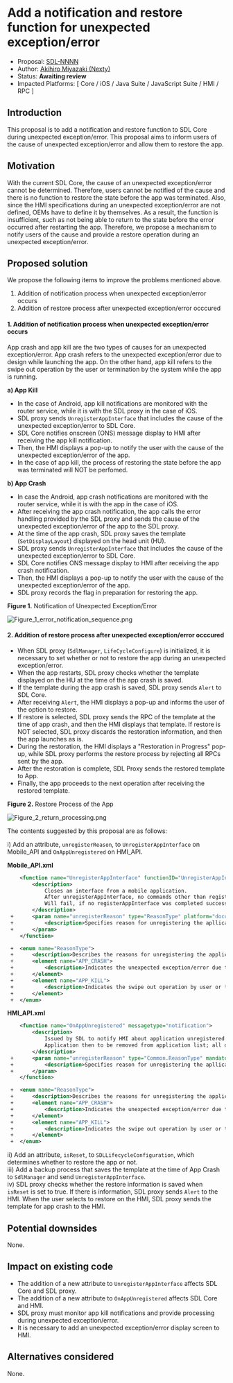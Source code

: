 # Add a notification and restore function for unexpected exception/error

* Proposal: [SDL-NNNN](NNNN-Add-a-notification-and-restore-function-for-unexpected-exception-error.md)
* Author: [Akihiro Miyazaki (Nexty)](https://github.com/Akihiro-Miyazaki)
* Status: **Awaiting review**
* Impacted Platforms: [ Core / iOS / Java Suite / JavaScript Suite / HMI / RPC ]

## Introduction
This proposal is to add a notification and restore function to SDL Core during unexpected exception/error. This proposal aims to inform users of the cause of unexpected exception/error and allow them to restore the app.


## Motivation
With the current SDL Core, the cause of an unexpected exception/error cannot be determined. Therefore, users cannot be notified of the cause and there is no function to restore the state before the app was terminated. Also, since the HMI specifications during an unexpected exception/error are not defined, OEMs have to define it by themselves. As a result, the function is insufficient, such as not being able to return to the state before the error occurred after restarting the app. Therefore, we propose a mechanism to notify users of the cause and provide a restore operation during an unexpected exception/error.


## Proposed solution
We propose the following items to improve the problems mentioned above.
1. Addition of notification process when unexpected exception/error occurs
2. Addition of restore process after unexpected exception/error occcured

#### 1. Addition of notification process when unexpected exception/error occurs
App crash and app kill are the two types of causes for an unexpected exception/error. App crash refers to the unexpected exception/error due to design while launching the app. On the other hand, app kill refers to the swipe out operation by the user or termination by the system while the app is running.

<b>a) App Kill</b>

- In the case of Android, app kill notifications are monitored with the router service, while it is with the SDL proxy in the case of iOS.
- SDL proxy sends `UnregisterAppInterface` that includes the cause of the unexpected exception/error to SDL Core.
- SDL Core notifies onscreen (ONS) message display to HMI after receiving the app kill notification.
- Then, the HMI displays a pop-up to notify the user with the cause of the unexpected exception/error of the app.
- In the case of app kill, the process of restoring the state before the app was terminated will NOT be perfomed.

<b>b) App Crash</b>

- In case the Android, app crash notifications are monitored with the router service, while it is with the app in the case of iOS.
- After receiving the app crash notification, the app calls the error handling provided by the SDL proxy and sends the cause of the unexpected exception/error of the app to the SDL proxy.
- At the time of the app crash, SDL proxy saves the template (`SetDisplayLayout`) displayed on the head unit (HU).
- SDL proxy sends `UnregisterAppInterface` that includes the cause of the unexpected exception/error to SDL Core.
- SDL Core notifies ONS message display to HMI after receiving the app crash notification.
- Then, the HMI displays a pop-up to notify the user with the cause of the unexpected exception/error of the app.
- SDL proxy records the flag in preparation for restoring the app.

<b>Figure 1.</b> Notification of Unexpected Exception/Error

![Figure_1_error_notification_sequence.png](../assets/proposals/NNNN-Add-a-notification-and-restore-function-for-unexpected-exception-error/Figure_1_error_notification_sequence.png)

#### 2. Addition of restore process after unexpected exception/error occcured

- When SDL proxy (`SdlManager`, `LifeCycleConfigure`) is initialized, it is necessary to set whether or not to restore the app during an unexpected exception/error.
- When the app restarts, SDL proxy checks whether the template displayed on the HU at the time of the app crash is saved.
- If the template during the app crash is saved, SDL proxy sends `Alert` to SDL Core.
- After receiving `Alert`, the HMI displays a pop-up and informs the user of the option to restore.
- If restore is selected, SDL proxy sends the RPC of the template at the time of app crash, and then the HMI displays that template. If restore is NOT selected, SDL proxy discards the restoration information, and then the app launches as is.
- During the restoration, the HMI displays a "Restoration in Progress" pop-up, while SDL proxy performs the restore process by rejecting all RPCs sent by the app.
- After the restoration is complete, SDL Proxy sends the restored template to App.
- Finally, the app proceeds to the next operation after receiving the restored template.

<b>Figure 2.</b> Restore Process of the App

![Figure_2_return_processing.png](../assets/proposals/NNNN-Add-a-notification-and-restore-function-for-unexpected-exception-error/Figure_2_return_processing.png)

The contents suggested by this proposal are as follows:

i) Add an attribute, `unregisterReason`,  to `UnregisterAppInterface` on Mobile_API and `OnAppUnregistered` on HMI_API.

<b>Mobile_API.xml</b>

```xml
    <function name="UnregisterAppInterface" functionID="UnregisterAppInterfaceID" messagetype="request" since="1.0">
        <description>
            Closes an interface from a mobile application.
            After unregisterAppInterface, no commands other than registerAppInterface will be accepted/executed.
            Will fail, if no registerAppInterface was completed successfully before.
        </description>
 +      <param name="unregisterReason" type="ReasonType" platform="documentation" mandatory="true">
 +          <description>Specifies reason for unregistering the apllication.</description>
 +      </param>
    </function>

 +  <enum name="ReasonType">
 +      <description>Describes the reasons for unregistering the application.</description>
 +      <element name="APP_CRASH">
 +          <description>Indicates the unexpected exception/error due to design while launching the application.</description>
 +      </element>
 +      <element name="APP_KILL">
 +          <description>Indicates the swipe out operation by user or termination by the system while the application is running.</description>
 +      </element>
 +  </enum>
```

<b>HMI_API.xml</b>

```xml
    <function name="OnAppUnregistered" messagetype="notification">
        <description>
            Issued by SDL to notify HMI about application unregistered.
            Application then to be removed from application list; all data connected with application has to be cleared up.
        </description>
 +      <param name="unregisterReason" type="Common.ReasonType" mandatory="true">
 +          <description>Specifies reason for unregistering the apllication.</description>
 +      </param>
    </function>

 +  <enum name="ReasonType">
 +      <description>Describes the reasons for unregistering the application.</description>
 +      <element name="APP_CRASH">
 +          <description>Indicates the unexpected exception/error due to design while launching the application.</description>
 +      </element>
 +      <element name="APP_KILL">
 +          <description>Indicates the swipe out operation by user or termination by the system while the application is running.</description>
 +      </element>
 +  </enum>
```

ii) Add an attribute, `isReset`, to `SDLLifecycleConfiguration`, which determines whether to restore the app or not.<br>
iii) Add a backup process that saves the template at the time of App Crash to `SdlManager` and send `UnregisterAppInterface`.<br>
iv) SDL proxy checks whether the restore information is saved when `isReset` is set to true. If there is information, SDL proxy sends `Alert` to the HMI. When the user selects to restore on the HMI, SDL proxy sends the template for app crash to the HMI.


## Potential downsides
None.


## Impact on existing code

- The addition of a new attribute to `UnregisterAppInterface` affects SDL Core and SDL proxy.
- The addition of a new attribute to `OnAppUnregistered` affects SDL Core and HMI.
- SDL proxy must monitor app kill notifications and provide processing during unexpected exception/error.
- It is necessary to add an unexpected exception/error display screen to HMI.


## Alternatives considered
None.
